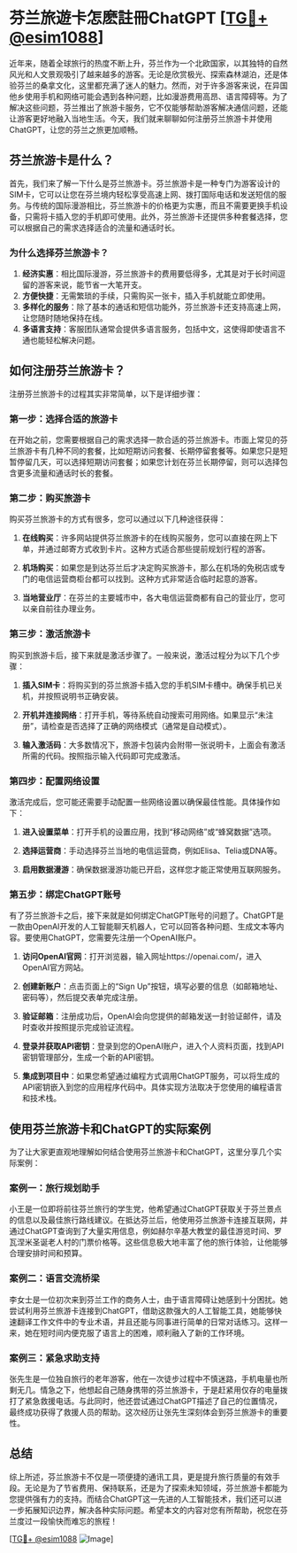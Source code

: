 # 芬兰旅遊卡怎麽註冊ChatGPT [[TG💪+ @esim1088](https://t.me/s/esim1088)]

近年来，随着全球旅行的热度不断上升，芬兰作为一个北欧国家，以其独特的自然风光和人文景观吸引了越来越多的游客。无论是欣赏极光、探索森林湖泊，还是体验芬兰的桑拿文化，这里都充满了迷人的魅力。然而，对于许多游客来说，在异国他乡使用手机和网络可能会遇到各种问题，比如漫游费用高昂、语言障碍等。为了解决这些问题，芬兰推出了旅游卡服务，它不仅能够帮助游客解决通信问题，还能让游客更好地融入当地生活。今天，我们就来聊聊如何注册芬兰旅游卡并使用ChatGPT，让您的芬兰之旅更加顺畅。

## 芬兰旅游卡是什么？

首先，我们来了解一下什么是芬兰旅游卡。芬兰旅游卡是一种专门为游客设计的SIM卡，它可以让您在芬兰境内轻松享受高速上网、拨打国际电话和发送短信的服务。与传统的国际漫游相比，芬兰旅游卡的价格更为实惠，而且不需要更换手机设备，只需将卡插入您的手机即可使用。此外，芬兰旅游卡还提供多种套餐选择，您可以根据自己的需求选择适合的流量和通话时长。

### 为什么选择芬兰旅游卡？

1. **经济实惠**：相比国际漫游，芬兰旅游卡的费用要低得多，尤其是对于长时间逗留的游客来说，能节省一大笔开支。
2. **方便快捷**：无需繁琐的手续，只需购买一张卡，插入手机就能立即使用。
3. **多样化的服务**：除了基本的通话和短信功能外，芬兰旅游卡还支持高速上网，让您随时随地保持在线。
4. **多语言支持**：客服团队通常会提供多语言服务，包括中文，这使得即使语言不通也能轻松解决问题。

## 如何注册芬兰旅游卡？

注册芬兰旅游卡的过程其实非常简单，以下是详细步骤：

### 第一步：选择合适的旅游卡

在开始之前，您需要根据自己的需求选择一款合适的芬兰旅游卡。市面上常见的芬兰旅游卡有几种不同的套餐，比如短期访问套餐、长期停留套餐等。如果您只是短暂停留几天，可以选择短期访问套餐；如果您计划在芬兰长期停留，则可以选择包含更多流量和通话时长的套餐。

### 第二步：购买旅游卡

购买芬兰旅游卡的方式有很多，您可以通过以下几种途径获得：

1. **在线购买**：许多网站提供芬兰旅游卡的在线购买服务，您可以直接在网上下单，并通过邮寄方式收到卡片。这种方式适合那些提前规划行程的游客。
   
2. **机场购买**：如果您是到达芬兰后才决定购买旅游卡，那么在机场的免税店或专门的电信运营商柜台都可以找到。这种方式非常适合临时起意的游客。

3. **当地营业厅**：在芬兰的主要城市中，各大电信运营商都有自己的营业厅，您可以亲自前往办理业务。

### 第三步：激活旅游卡

购买到旅游卡后，接下来就是激活步骤了。一般来说，激活过程分为以下几个步骤：

1. **插入SIM卡**：将购买到的芬兰旅游卡插入您的手机SIM卡槽中。确保手机已关机，并按照说明书正确安装。
   
2. **开机并连接网络**：打开手机，等待系统自动搜索可用网络。如果显示“未注册”，请检查是否选择了正确的网络模式（通常是自动模式）。

3. **输入激活码**：大多数情况下，旅游卡包装内会附带一张说明卡，上面会有激活所需的代码。按照指示输入代码即可完成激活。

### 第四步：配置网络设置

激活完成后，您可能还需要手动配置一些网络设置以确保最佳性能。具体操作如下：

1. **进入设置菜单**：打开手机的设置应用，找到“移动网络”或“蜂窝数据”选项。
   
2. **选择运营商**：手动选择芬兰当地的电信运营商，例如Elisa、Telia或DNA等。

3. **启用数据漫游**：确保数据漫游功能已开启，这样您才能正常使用互联网服务。

### 第五步：绑定ChatGPT账号

有了芬兰旅游卡之后，接下来就是如何绑定ChatGPT账号的问题了。ChatGPT是一款由OpenAI开发的人工智能聊天机器人，它可以回答各种问题、生成文本等内容。要使用ChatGPT，您需要先注册一个OpenAI账户。

1. **访问OpenAI官网**：打开浏览器，输入网址https://openai.com/，进入OpenAI官方网站。
   
2. **创建新账户**：点击页面上的“Sign Up”按钮，填写必要的信息（如邮箱地址、密码等），然后提交表单完成注册。

3. **验证邮箱**：注册成功后，OpenAI会向您提供的邮箱发送一封验证邮件，请及时查收并按照提示完成验证流程。

4. **登录并获取API密钥**：登录到您的OpenAI账户，进入个人资料页面，找到API密钥管理部分，生成一个新的API密钥。

5. **集成到项目中**：如果您希望通过编程方式调用ChatGPT服务，可以将生成的API密钥嵌入到您的应用程序代码中。具体实现方法取决于您使用的编程语言和技术栈。

## 使用芬兰旅游卡和ChatGPT的实际案例

为了让大家更直观地理解如何结合使用芬兰旅游卡和ChatGPT，这里分享几个实际案例：

### 案例一：旅行规划助手

小王是一位即将前往芬兰旅行的学生党，他希望通过ChatGPT获取关于芬兰景点的信息以及最佳旅行路线建议。在抵达芬兰后，他使用芬兰旅游卡连接互联网，并通过ChatGPT查询到了大量实用信息，例如赫尔辛基大教堂的最佳游览时间、罗瓦涅米圣诞老人村的门票价格等。这些信息极大地丰富了他的旅行体验，让他能够合理安排时间和预算。

### 案例二：语言交流桥梁

李女士是一位初次来到芬兰工作的商务人士，由于语言障碍让她感到十分困扰。她尝试利用芬兰旅游卡连接到ChatGPT，借助这款强大的人工智能工具，她能够快速翻译工作文件中的专业术语，并且还能与同事进行简单的日常对话练习。这样一来，她在短时间内便克服了语言上的困难，顺利融入了新的工作环境。

### 案例三：紧急求助支持

张先生是一位独自旅行的老年游客，他在一次徒步过程中不慎迷路，手机电量也所剩无几。情急之下，他想起自己随身携带的芬兰旅游卡，于是赶紧用仅存的电量拨打了紧急救援电话。与此同时，他还尝试通过ChatGPT描述了自己的位置情况，最终成功获得了救援人员的帮助。这次经历让张先生深刻体会到芬兰旅游卡的重要性。

## 总结

综上所述，芬兰旅游卡不仅是一项便捷的通讯工具，更是提升旅行质量的有效手段。无论是为了节省费用、保持联系，还是为了探索未知领域，芬兰旅游卡都能为您提供强有力的支持。而结合ChatGPT这一先进的人工智能技术，我们还可以进一步拓展知识边界，解决各种实际问题。希望本文的内容对您有所帮助，祝您在芬兰度过一段愉快而难忘的旅程！

[[TG💪+ @esim1088](https://t.me/s/esim1088) ![Image](https://i.postimg.cc/4NQfJmqS/Snipaste-2025-05-13-00-14-12.png)]